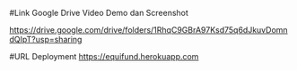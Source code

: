 #Link Google Drive  Video Demo dan Screenshot

https://drive.google.com/drive/folders/1RhqC9GBrA97Ksd75q6dJkuvDomndQIpT?usp=sharing

#URL Deployment
https://equifund.herokuapp.com
